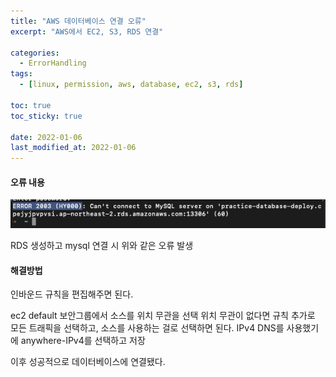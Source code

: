 ```yaml
---
title: "AWS 데이터베이스 연결 오류"
excerpt: "AWS에서 EC2, S3, RDS 연결"

categories:
  - ErrorHandling
tags:
  - [linux, permission, aws, database, ec2, s3, rds]

toc: true
toc_sticky: true
 
date: 2022-01-06
last_modified_at: 2022-01-06
---
```

#### 오류 내용
<img src="/assets/images/rds.png" width="100%" height="20%" title="dbmvc" alt="사진"/>

RDS 생성하고 mysql 연결 시 위와 같은 오류 발생

#### 해결방법
인바운드 규칙을 편집해주면 된다.

ec2 default 보안그룹에서 소스를 위치 무관을 선택
위치 무관이 없다면 규칙 추가로 모든 트래픽을 선택하고, 소스를 사용하는 걸로 선택하면 된다.
IPv4 DNS를 사용했기에 anywhere-IPv4를 선택하고 저장

이후 성공적으로 데이터베이스에 연결됐다.
